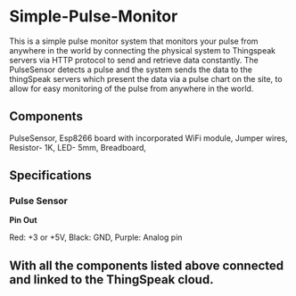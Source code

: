 # Simple-Pulse-Monitor
This is a simple pulse monitor system that monitors your pulse from anywhere in the world by connecting the physical system to Thingspeak servers via HTTP protocol to send and retrieve data constantly. The PulseSensor detects a pulse and the system sends the data to the thingSpeak servers which present the data via a pulse chart on the site, to allow for easy monitoring of the pulse from anywhere in the world.

## Components
PulseSensor,
Esp8266 board with incorporated WiFi module, 
Jumper wires,
Resistor- 1K,
LED- 5mm,
Breadboard,

## Specifications
### Pulse Sensor
**Pin Out**

Red: +3 or +5V,   Black: GND,   Purple: Analog pin


## With all the components listed above connected and linked to the ThingSpeak cloud.

